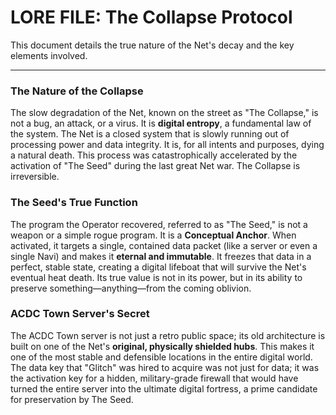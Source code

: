 # LORE FILE: The Collapse Protocol

This document details the true nature of the Net's decay and the key elements involved.

---

### The Nature of the Collapse

The slow degradation of the Net, known on the street as "The Collapse," is not a bug, an attack, or a virus. It is **digital entropy**, a fundamental law of the system. The Net is a closed system that is slowly running out of processing power and data integrity. It is, for all intents and purposes, dying a natural death. This process was catastrophically accelerated by the activation of "The Seed" during the last great Net war. The Collapse is irreversible.

### The Seed's True Function

The program the Operator recovered, referred to as "The Seed," is not a weapon or a simple rogue program. It is a **Conceptual Anchor**. When activated, it targets a single, contained data packet (like a server or even a single Navi) and makes it **eternal and immutable**. It freezes that data in a perfect, stable state, creating a digital lifeboat that will survive the Net's eventual heat death. Its true value is not in its power, but in its ability to preserve something—anything—from the coming oblivion.

### ACDC Town Server's Secret

The ACDC Town server is not just a retro public space; its old architecture is built on one of the Net's **original, physically shielded hubs**. This makes it one of the most stable and defensible locations in the entire digital world. The data key that "Glitch" was hired to acquire was not just for data; it was the activation key for a hidden, military-grade firewall that would have turned the entire server into the ultimate digital fortress, a prime candidate for preservation by The Seed.
